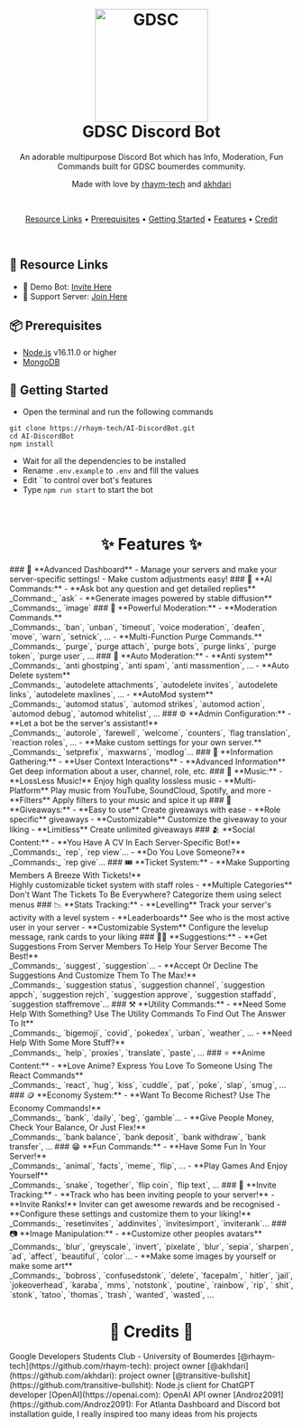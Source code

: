 <h1 align="center">
  <br>
  <a href="https://github.com/saiteja-madha"><img src="https://user-images.githubusercontent.com/43763935/217731885-832665fe-41ac-436d-aa76-a657d792953d.png" height="200" alt="GDSC"></a>
  <br>
  GDSC Discord Bot
  <br>
</h1>

<p align="center">An adorable multipurpose Discord Bot which has Info, Moderation, Fun Commands built for GDSC boumerdes community.</p>

<p align="center">Made with love by <a href="https://github.com/rhaym-tech">rhaym-tech</a> and <a href="https://github.com/akhdari">akhdari</a></p>

<br>

<p align="center">
  <a href="#-resource-links">Resource Links</a>
  •
  <a href="#-prerequisites">Prerequisites</a>
  •
  <a href="#-getting-started">Getting Started</a>
  •
  <a href="#--features--">Features</a>
  •
  <a href="#--credits--">Credit</a>
</p>

<br>

## 🔗 Resource Links

- 🤖 Demo Bot: [Invite Here](.)
- 🤝 Support Server: [Join Here](https://discord.gg/ScwTGvU3Ns)

## 📦 Prerequisites

- [Node.js](https://nodejs.org/en/) v16.11.0 or higher
- [MongoDB](https://www.mongodb.com)

## 🚀 Getting Started

- Open the terminal and run the following commands

```
git clone https://rhaym-tech/AI-DiscordBot.git
cd AI-DiscordBot
npm install
```

- Wait for all the dependencies to be installed
- Rename `.env.example` to `.env` and fill the values
- Edit ``to control over bot's features
- Type `npm run start` to start the bot
<br>
<h1 align="center"> ✨ Features ✨ </h1>
### 📡 **Advanced Dashboard**
- Manage your servers and make your server-specific settings!
- Make custom adjustments easy!
### 🤖 **AI Commands:**
- **Ask bot any question and get detailed replies** <br /> _Command:_ `ask`
- **Generate images powered by stable diffusion** <br /> _Commands:_ `image`
### 🛑 **Powerful Moderation:**
- **Moderation Commands.** <br /> _Commands:_ `ban`, `unban`, `timeout`, `voice moderation`, `deafen`, `move`, `warn`, `setnick`, ...
- **Multi-Function Purge Commands.** <br /> _Commands:_ `purge`, `purge attach`, `purge bots`, `purge links`, `purge token`, `purge user`, ...
### 🤖 **Auto Moderation:**
- **Anti system** <br /> _Commands:_ `anti ghostping`, `anti spam`, `anti massmention`, ...
- **Auto Delete system** <br /> _Commands:_ `autodelete attachments`, `autodelete invites`, `autodelete links`, `autodelete maxlines`, ...
- **AutoMod system** <br /> _Commands:_ `automod status`, `automod strikes`, `automod action`, `automod debug`, `automod whitelist`, ...
### ⚙️ **Admin Configuration:**
- **Let a bot be the server's assistant!** <br /> _Commands:_ `autorole`, `farewell`, `welcome`, `counters`, `flag translation`, `reaction roles`, ...
- **Make custom settings for your own server.** <br /> _Commands:_ `setprefix`, `maxwarns`, `modlog`...
### 💁 **Information Gathering:**
- **User Context Interactions**
- **Advanced Information** Get deep information about a user, channel, role, etc.
### 🎵 **Music:**
- **LossLess Music!** Enjoy high quality lossless music
- **Multi-Platform** Play music from YouTube, SoundCloud, Spotify, and more
- **Filters** Apply filters to your music and spice it up
### 🎉 **Giveaways:**
- **Easy to use** Create giveaways with ease
- **Role specific** giveaways
- **Customizable** Customize the giveaway to your liking
- **Limitless** Create unlimited giveaways
### 🫂 **Social Content:**
- **You Have A CV In Each Server-Specific Bot!** <br /> _Commands:_ `rep`, `rep view`...
- **Do You Love Someone?** <br /> _Commands:_ `rep give`...
### 🎟 **Ticket System:**
- **Make Supporting Members A Breeze With Tickets!** <br/> Highly customizable ticket system with staff roles
- **Multiple Categories** <br/> Don't Want The Tickets To Be Everywhere? Categorize them using select menus
### 📉 **Stats Tracking:**
- **Levelling** Track your server's activity with a level system
- **Leaderboards** See who is the most active user in your server
- **Customizable System** Configure the levelup message, rank cards to your liking
### 🙋‍♂️ **Suggestions:**
- **Get Suggestions From Server Members To Help Your Server Become The Best!** <br /> _Commands:_ `suggest`, `suggestion`...
- **Accept Or Decline The Suggestions And Customize Them To The Max!** <br /> _Commands:_ `suggestion status`, `suggestion channel`, `suggestion appch`, `suggestion rejch`, `suggestion approve`, `suggestion staffadd`, `suggestion staffremove`...
### ⚒️ **Utility Commands:**
- **Need Some Help With Something? Use The Utility Commands To Find Out The Answer To It** <br /> _Commands:_ `bigemoji`, `covid`, `pokedex`, `urban`, `weather`, ...
- **Need Help With Some More Stuff?** <br /> _Commands:_ `help`, `proxies`, `translate`, `paste`, ...
### ⭐ **Anime Content:**
- **Love Anime? Express You Love To Someone Using The React Commands** <br /> _Commands:_ `react`, `hug`, `kiss`, `cuddle`, `pat`, `poke`, `slap`, `smug`, ...
### 🪙 **Economy System:**
- **Want To Become Richest? Use The Economy Commands!** <br /> _Commands:_ `bank`, `daily`, `beg`, `gamble`...
- **Give People Money, Check Your Balance, Or Just Flex!** <br /> _Commands:_ `bank balance`, `bank deposit`, `bank withdraw`, `bank transfer`, ...
### 😁 **Fun Commands:**
- **Have Some Fun In Your Server!** <br /> _Commands:_ `animal`, `facts`, `meme`, `flip`, ...
- **Play Games And Enjoy Yourself** <br /> _Commands:_ `snake`, `together`, `flip coin`, `flip text`, ...
### 📨 **Invite Tracking:**
- **Track who has been inviting people to your server!**
- **Invite Ranks!** Inviter can get awesome rewards and be recognised
- **Configure these settings and customize them to your liking!** <br /> _Commands:_ `resetinvites`, `addinvites`, `invitesimport`, `inviterank`...
### 📷 **Image Manipulation:**
- **Customize other peoples avatars** <br /> _Commands:_ `blur`, `greyscale`, `invert`, `pixelate`, `blur`, `sepia`, `sharpen`, `ad`, `affect`, `beautiful`, `color`...
- **Make some images by yourself or make some art** <br /> _Commands:_ `bobross`, `confusedstonk`, `delete`, `facepalm`, ` hitler`, `jail`, `jokeoverhead`, `karaba`, `mms`, `notstonk`, `poutine`, `rainbow`, `rip`, ` shit`, `stonk`, `tatoo`, `thomas`, `trash`, `wanted`, `wasted`, ...
<br>
<h1 align="center"> 🤝 Credits 🤝 </h1>
Google Developers Students Club - University of Boumerdes
[@rhaym-tech](https://github.com/rhaym-tech): project owner
[@akhdari](https://github.com/akhdari): project owner
[@transitive-bullshit](https://github.com/transitive-bullshit): Node.js client for ChatGPT developer
[OpenAI](https://openai.com): OpenAI API owner
[Androz2091](https://github.com/Androz2091): For Atlanta Dashboard and Discord bot installation guide, I really inspired too many ideas from his projects